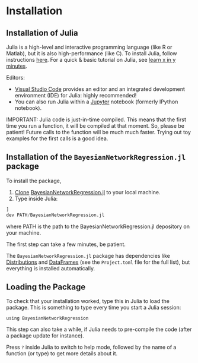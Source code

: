 # Installation

## Installation of Julia

Julia is a high-level and interactive programming language (like R or Matlab),
but it is also high-performance (like C).
To install Julia, follow instructions [here](http://julialang.org/downloads/).
For a quick & basic tutorial on Julia, see
[learn x in y minutes](http://learnxinyminutes.com/docs/julia/).

Editors:

- [Visual Studio Code](https://code.visualstudio.com) provides an editor
  and an integrated development environment (IDE) for Julia: highly recommended!
- You can also run Julia within a [Jupyter](http://jupyter.org) notebook
  (formerly IPython notebook).

IMPORTANT: Julia code is just-in-time compiled. This means that the
first time you run a function, it will be compiled at that moment. So,
please be patient! Future calls to the function will be much much
faster. Trying out toy examples for the first calls is a good idea.

## Installation of the `BayesianNetworkRegression.jl` package 

To install the package, 
1. [Clone](https://docs.github.com/en/repositories/creating-and-managing-repositories/cloning-a-repository) [BayesianNetworkRegression.jl](https://github.com/samozm/BayesianNetworkRegression.jl) to your local machine.
2. Type inside Julia:
```julia
]
dev PATH/BayesianNetworkRegression.jl
```
where PATH is the path to the BayesianNetworkRegression.jl depository on your machine.

The first step can take a few minutes, be patient.

The `BayesianNetworkRegression.jl` package has dependencies like
[Distributions](https://juliastats.org/Distributions.jl/stable/starting/) and
[DataFrames](http://juliadata.github.io/DataFrames.jl/stable/)
(see the `Project.toml` file for the full list), but everything is installed automatically.

## Loading the Package

To check that your installation worked, type this in Julia to load the package.
This is something to type every time you start a Julia session:
```@example install
using BayesianNetworkRegression
```
This step can also take a while, if Julia needs to pre-compile the code (after a package
update for instance).

Press `?` inside Julia to switch to help mode, 
followed by the name of a function (or type) to get more details about it.

